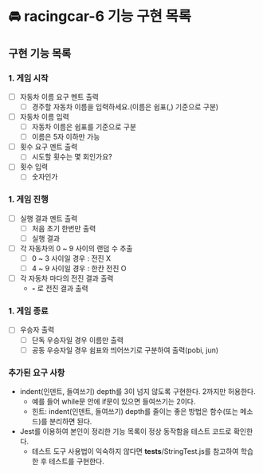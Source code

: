 # 🚘 racingcar-6 기능 구현 목록

## 구현 기능 목록

### 1. 게임 시작

- [ ] 자동차 이름 요구 멘트 출력
  - [ ] 경주할 자동차 이름을 입력하세요.(이름은 쉼표(,) 기준으로 구분)
- [ ] 자동차 이름 입력
  - [ ] 자동차 이름은 쉼표를 기준으로 구분
  - [ ] 이름은 5자 이하만 가능
- [ ] 횟수 요구 멘트 출력
  - [ ] 시도할 횟수는 몇 회인가요?
- [ ] 횟수 입력
  - [ ] 숫자인가

### 1. 게임 진행

- [ ] 실행 결과 멘트 출력
  - [ ] 처음 초기 한번만 출력
  - [ ] 실행 결과
- [ ] 각 자동차의 0 ~ 9 사이의 랜덤 수 추출
  - [ ] 0 ~ 3 사이일 경우 : 전진 X
  - [ ] 4 ~ 9 사이일 경우 : 한칸 전진 O
- [ ] 각 자동차 마다의 전진 결과 출력
  - **-** 로 전진 결과 출력

### 1. 게임 종료

- [ ] 우승자 출력
  - [ ] 단독 우승자일 경우 이름만 출력
  - [ ] 공동 우승자일 경우 쉼표와 띄어쓰기로 구분하여 출력(pobi, jun)

### 추가된 요구 사항

- indent(인덴트, 들여쓰기) depth를 3이 넘지 않도록 구현한다. 2까지만 허용한다.
  - 예를 들어 while문 안에 if문이 있으면 들여쓰기는 2이다.
  - 힌트: indent(인덴트, 들여쓰기) depth를 줄이는 좋은 방법은 함수(또는 메소드)를 분리하면 된다.
- Jest를 이용하여 본인이 정리한 기능 목록이 정상 동작함을 테스트 코드로 확인한다.
  - 테스트 도구 사용법이 익숙하지 않다면 **tests**/StringTest.js를 참고하여 학습한 후 테스트를 구현한다.
